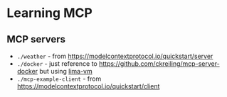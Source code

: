 # Learning MCP

## MCP servers

* `./weather` - from https://modelcontextprotocol.io/quickstart/server
* `./docker` - just reference to https://github.com/ckreiling/mcp-server-docker but using [lima-vm](https://github.com/lima-vm/lima)
* `./mcp-example-client` - from https://modelcontextprotocol.io/quickstart/client
